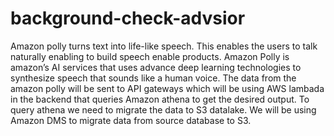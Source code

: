 # background-check-advsior
Amazon polly turns text into life-like speech. This enables the users to talk naturally 
enabling to build speech enable products. Amazon Polly is amazon’s AI services that 
uses advance deep learning technologies to synthesize speech that sounds like a human
voice. The data from the amazon polly will be sent to API gateways which will be using 
AWS lambada in the backend that queries Amazon athena to get the desired output. To 
query athena we need to migrate the data to S3 datalake. We will be using Amazon 
DMS to migrate data from source database to S3.
